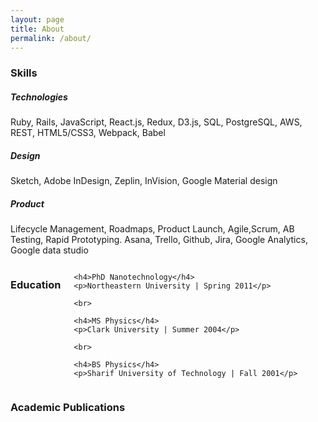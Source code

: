 ```yaml
---
layout: page
title: About
permalink: /about/
---
```




### Skills

##### Technologies
Ruby, Rails, JavaScript, React.js, Redux, D3.js, SQL, PostgreSQL, AWS, REST, HTML5/CSS3, Webpack, Babel


##### Design
Sketch, Adobe InDesign, Zeplin, InVision, Google Material design

##### Product
Lifecycle Management, Roadmaps, Product Launch, Agile,Scrum, AB Testing, Rapid Prototyping.
Asana, Trello, Github, Jira, Google Analytics, Google data studio

<div class="divider"></div>

<div class="columns">

  <div class='column-1-2'>
    <h3>Education<h3>
  </div>

  <div class='column-1-2'>

    <h4>PhD Nanotechnology</h4>
    <p>Northeastern University | Spring 2011</p>

    <br>

    <h4>MS Physics</h4>
    <p>Clark University | Summer 2004</p>

    <br>

    <h4>BS Physics</h4>
    <p>Sharif University of Technology | Fall 2001</p>

  </div>

</div>

<div class="divider"></div>

<div class=''>
  <h3>Academic Publications<h3>
</div>



<!-- ### experience -->
